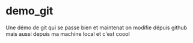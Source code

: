 # demo_git
Une démo de git qui se passe bien
et maintenat on modifie dépuis github
mais aussi depuis ma machine local
et c'est coool
